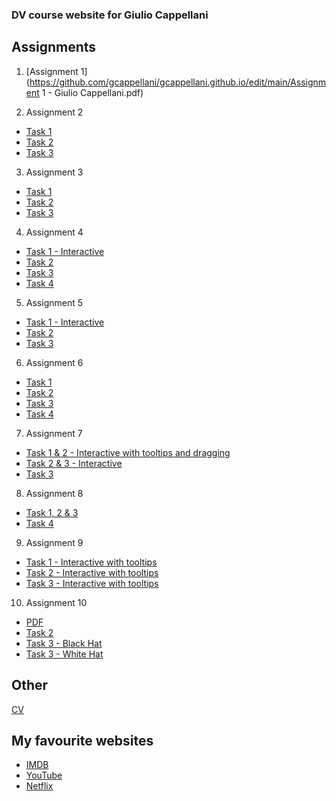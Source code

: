 ### DV course website for Giulio Cappellani

## Assignments

1. [Assignment 1](https://github.com/gcappellani/gcappellani.github.io/edit/main/Assignment 1 - Giulio Cappellani.pdf)

2. Assignment 2
  - [Task 1](https://vizhub.com/gcappellani/e806f33bd888421f8b8e48632a177f24?edit=files)
  - [Task 2](https://vizhub.com/gcappellani/e75e6063d21e4e94b6f3386a85f6334a?edit=files)
  - [Task 3](https://vizhub.com/gcappellani/5515d8b77ebd41468e0b5993b2f9c56f?edit=files)


3. Assignment 3
  - [Task 1](https://vizhub.com/gcappellani/0be2c26cea7b4c00bab9e0d3ebc46ec4)
  - [Task 2](https://vizhub.com/gcappellani/6ed5c758f40242e1a8a76b7288a84399?edit=files)
  - [Task 3](https://vizhub.com/gcappellani/500ee280c9764c35a0dd6d87552238d8?edit=files)


4. Assignment 4
  - [Task 1 - Interactive](https://vizhub.com/gcappellani/7775772739ae4ad496ea5289aa78f4ae)
  - [Task 2](https://vizhub.com/gcappellani/4d8b5959816d4accb173d17b349d1e05)
  - [Task 3](https://vizhub.com/gcappellani/dfa1162b5bb340cc8ff566d69670b460)
  - [Task 4](https://vizhub.com/gcappellani/cf70c79748fc4662871ecbefc27e3bdd)


5. Assignment 5
  - [Task 1 - Interactive](https://vizhub.com/gcappellani/ed350587f6ad4273b8707407d3c91189?edit=files)
  - [Task 2](https://vizhub.com/gcappellani/3796f5cbd91c49698bedc640fcb9f7e6)
  - [Task 3](https://vizhub.com/gcappellani/7a6e4c0472824b4fadd7d892c76d20b2)


6. Assignment 6
  - [Task 1](https://vizhub.com/gcappellani/1945dd12cf194affbafb531a62805031)
  - [Task 2](https://vizhub.com/gcappellani/74015b3b854a4d0b852b9bfe63b60322)
  - [Task 3](https://vizhub.com/gcappellani/6dca2079640146e099564eb396f6fe36)
  - [Task 4](https://vizhub.com/gcappellani/32627068f7dd48a3b1ad73ef3f487869)


7. Assignment 7
  - [Task 1 & 2 - Interactive with tooltips and dragging](https://vizhub.com/gcappellani/d28b0c3e58a34b40b99c72958eee99e9)
  - [Task 2 & 3 - Interactive](https://vizhub.com/gcappellani/5cf0662c9064489f801faac6a7f145b3)
  - [Task 3](https://vizhub.com/gcappellani/f5098f862f8942f995cf3bceb4972860)


8. Assignment 8
  - [Task 1, 2 & 3](https://vizhub.com/gcappellani/2ca985a593824fb3a0b33995d3df4605)
  - [Task 4](https://vizhub.com/gcappellani/b19920dc04d04400b41e00771435eb7e)


9. Assignment 9
  - [Task 1 - Interactive with tooltips](https://vizhub.com/gcappellani/272e33fac0084e36b8d91f43ebc79280)
  - [Task 2 - Interactive with tooltips](https://vizhub.com/gcappellani/e6ab713081534b6cbd0c9556c482549f)
  - [Task 3 - Interactive with tooltips](https://vizhub.com/gcappellani/bf962f55bf6f493c8896cde86c2fca42)


10. Assignment 10
  - [PDF](https://github.com/gcappellani/gcappellani.github.io/blob/main/Assignment%2010%20-%20GCappellani.pdf)
  - [Task 2](https://vizhub.com/gcappellani/5c72039a5d67451a9bcc60dc43bad1bd)
  - [Task 3 - Black Hat](https://vizhub.com/gcappellani/f2af95f4cdcd4d729069094d04939842?edit=files)
  - [Task 3 - White Hat](https://vizhub.com/gcappellani/c9682e0c238e4aeca75d96bf6a5c4ec3?edit=files)
  

## Other

[CV](https://github.com/gcappellani/gcappellani.github.io/edit/main/CV.pdf)

## My favourite websites

- [IMDB](https://imdb.com)
- [YouTube](https://youtube.com)
- [Netflix](https://netflix.com)
